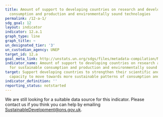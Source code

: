 ```yaml
---
title: Amount of support to developing countries on research and development for sustainable
  consumption and production and environmentally sound technologies
permalink: /12-a-1/
sdg_goal: 12
layout: indicator
indicator: 12.a.1
graph_type: line
graph_title: ~
un_designated_tier: '3'
un_custodian_agency: UNEP
target_id: 12.a
goal_meta_link: http://unstats.un.org/sdgs/files/metadata-compilation/Metadata-Goal-12.pdf
indicator_name: Amount of support to developing countries on research and development
  for sustainable consumption and production and environmentally sound technologies
target: Support developing countries to strengthen their scientific and technological
  capacity to move towards more sustainable patterns of consumption and production.
indicator_definition: ''
reporting_status: notstarted
---
```


We are still looking for a suitable data source for this indicator. Please contact us if you think you can help by emailing <a href="mailto:SustainableDevelopment@ons.gov.uk">SustainableDevelopment@ons.gov.uk</a>.


